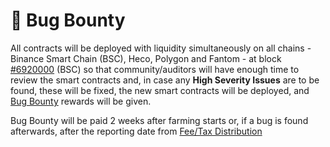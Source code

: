 # 🐛 Bug Bounty

All contracts will be deployed with liquidity simultaneously on all chains - Binance Smart Chain \(BSC\), Heco, Polygon and Fantom - at block [\#6920000](https://testnet.bscscan.com/block/countdown/6922000) \(BSC\) so that community/auditors will have enough time to review the smart contracts and, in case any **High Severity Issues** are to be found, these will be fixed, the new smart contracts will be deployed, and [Bug Bounty](bug-bounty.md) rewards will be given.

Bug Bounty will be paid 2 weeks after farming starts or, if a bug is found afterwards, after the reporting date from [Fee/Tax Distribution](../features/deposit-fee-redistribution.md)

